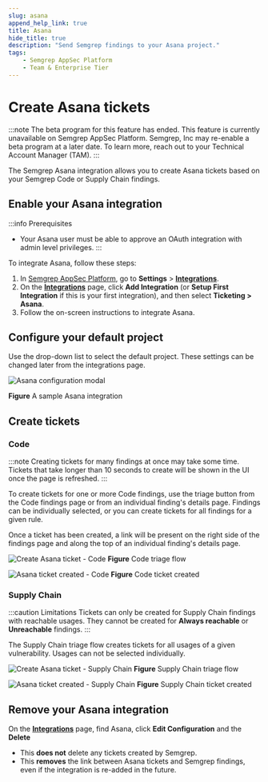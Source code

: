 ```yaml
---
slug: asana
append_help_link: true
title: Asana
hide_title: true
description: "Send Semgrep findings to your Asana project."
tags:
    - Semgrep AppSec Platform
    - Team & Enterprise Tier
---
```






# Create Asana tickets

:::note
The beta program for this feature has ended. This feature is currently unavailable on Semgrep AppSec Platform. Semgrep, Inc may re-enable a beta program at a later date. To learn more, reach out to your Technical Account Manager (TAM).
:::

The Semgrep Asana integration allows you to create Asana tickets based on your Semgrep Code or Supply Chain findings.

## Enable your Asana integration

:::info Prerequisites
* Your Asana user must be able to approve an OAuth integration with admin level privileges.
:::

To integrate Asana, follow these steps:

1. In [Semgrep AppSec Platform](https://semgrep.dev/login), go to **Settings** > **[Integrations](https://semgrep.dev/orgs/-/settings/integrations)**.
2. On the **[Integrations](https://semgrep.dev/orgs/-/settings/integrations)** page, click **Add Integration** (or **Setup First Integration** if this is your first integration), and then select **Ticketing > Asana**.
3. Follow the on-screen instructions to integrate Asana.

## Configure your default project

Use the drop-down list to select the default project. These settings can be changed later from the integrations page.

![Asana configuration modal](/img/asana-configure-defaults.png)

**Figure** A sample Asana integration

## Create tickets

### Code

:::note
Creating tickets for many findings at once may take some time. Tickets that take longer than 10 seconds to create will be shown in the UI once the page is refreshed.
:::

To create tickets for one or more Code findings, use the triage button from the Code findings page or from an individual finding's details page. Findings can be individually selected, or you can create tickets for all findings for a given rule.

Once a ticket has been created, a link will be present on the right side of the findings page and along the top of an individual finding's details page.

![Create Asana ticket - Code](/img/asana-code-findings.png)
**Figure** Code triage flow

![Asana ticket created - Code](/img/asana-code-ticketed.png)
**Figure** Code ticket created

### Supply Chain

:::caution Limitations
Tickets can only be created for Supply Chain findings with reachable usages. They cannot be created for **Always reachable** or **Unreachable** findings.
:::

The Supply Chain triage flow creates tickets for all usages of a given vulnerability. Usages can not be selected individually.

![Create Asana ticket - Supply Chain](/img/asana-ssc-findings.png)
**Figure** Supply Chain triage flow

![Asana ticket created - Supply Chain](/img/asana-ssc-ticketed.png)
**Figure** Supply Chain ticket created

## Remove your Asana integration

On the **[Integrations](https://semgrep.dev/orgs/-/settings/integrations)** page, find Asana, click **Edit Configuration** and the **Delete**

* This **does not** delete any tickets created by Semgrep.
* This **removes** the link between Asana tickets and Semgrep findings, even if the integration is re-added in the future.
